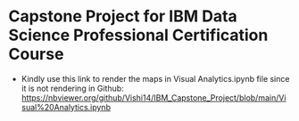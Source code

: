 <h1>Capstone Project for IBM Data Science Professional Certification Course</h1>

* Kindly use this link to render the maps in Visual Analytics.ipynb file since it is not rendering in Github: https://nbviewer.org/github/Vishi14/IBM_Capstone_Project/blob/main/Visual%20Analytics.ipynb

